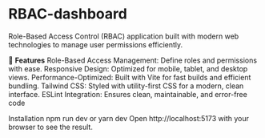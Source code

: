 # RBAC-dashboard
Role-Based Access Control (RBAC) application built with modern web technologies to manage user permissions efficiently.

🌟 **Features**
Role-Based Access Management: Define roles and permissions with ease.
Responsive Design: Optimized for mobile, tablet, and desktop views.
Performance-Optimized: Built with Vite for fast builds and efficient bundling.
Tailwind CSS: Styled with utility-first CSS for a modern, clean interface.
ESLint Integration: Ensures clean, maintainable, and error-free code

Installation
npm run dev
or
yarn dev
Open http://localhost:5173 with your browser to see the result.
